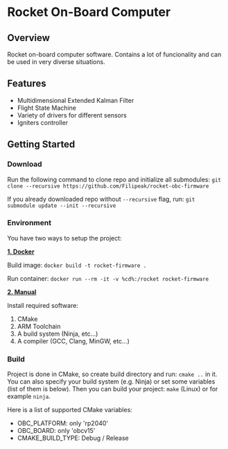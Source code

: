 # Rocket On-Board Computer

## Overview
Rocket on-board computer software. Contains a lot of funcionality and can be used in very diverse situations.

## Features
 - Multidimensional Extended Kalman Filter
 - Flight State Machine
 - Variety of drivers for different sensors
 - Igniters controller

## Getting Started

### Download
Run the following command to clone repo and initialize all submodules: ```git clone --recursive https://github.com/Filipeak/rocket-obc-firmware```

If you already downloaded repo without ```--recursive``` flag, run: ```git submodule update --init --recursive```

### Environment
You have two ways to setup the project:

<ins>**1. Docker**</ins>

Build image: ```docker build -t rocket-firmware .```

Run container: ```docker run --rm -it -v %cd%:/rocket rocket-firmware```

<ins>**2. Manual**</ins>

Install required software:
1. CMake
2. ARM Toolchain
3. A build system (Ninja, etc...)
4. A compiler (GCC, Clang, MinGW, etc...)

### Build
Project is done in CMake, so create build directory and run: ```cmake ..``` in it. You can also specify your build system (e.g. Ninja) or set some variables (list of them is below). Then you can build your project: ```make``` (Linux) or for example ```ninja```.

Here is a list of supported CMake variables:
 - OBC_PLATFORM: only 'rp2040'
 - OBC_BOARD: only 'obcv15'
 - CMAKE_BUILD_TYPE: Debug / Release